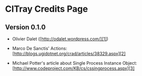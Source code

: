 CITray Credits Page
===================

Version 0.1.0
-------------

* Olivier Dalet ([http://odalet.wordpress.com/][1])
* Marco De Sanctis' Actions:  [http://blogs.ugidotnet.org/crad/articles/38329.aspx][2]
* Michael Potter's article about Single Process Instance Object: [http://www.codeproject.com/KB/cs/cssingprocess.aspx][3]


  [1]: http://odalet.wordpress.com/
  [2]: http://blogs.ugidotnet.org/crad/articles/38329.aspx
  [3]: http://www.codeproject.com/KB/cs/cssingprocess.aspx